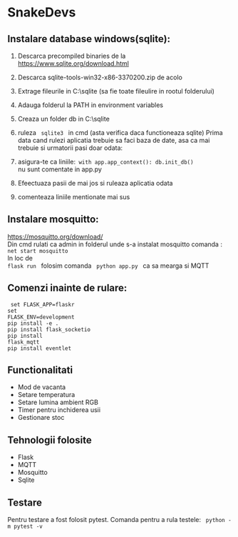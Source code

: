 # SnakeDevs

## Instalare database windows(sqlite): <br/>
1. Descarca precompiled binaries de la https://www.sqlite.org/download.html
2. Descarca sqlite-tools-win32-x86-3370200.zip de acolo
3. Extrage fileurile in C:\sqlite (sa fie toate fileulire in rootul folderului)
4. Adauga folderul la PATH in environment variables
5. Creaza un folder db in C:\sqlite   
6. ruleza <code> sqlite3 </code> in cmd (asta verifica daca functioneaza sqlite)
Prima data cand rulezi aplicatia trebuie sa faci baza de date, asa ca mai trebuie si urmatorii pasi doar odata:
8. asigura-te ca liniile:<code>
   with app.app_context():
    db.init_db()
   </code>nu sunt comentate in app.py

9. Efeectuaza pasii de mai jos si ruleaza aplicatia odata
10. comenteaza liniile mentionate mai sus
   
## Instalare mosquitto:
https://mosquitto.org/download/ <br/>
Din cmd rulati ca admin in folderul unde s-a instalat mosquitto comanda : <code> net start mosquitto </code> <br/>
In loc de <code> flask run </code> folosim comanda <code> python app.py </code> ca sa mearga si MQTT  <br />

## Comenzi inainte de rulare: <br />
<code> set FLASK_APP=flaskr </code> <br />
<code>set FLASK_ENV=development </code><br />
<code>pip install -e . </code><br />
<code>pip install flask_socketio </code> <br />
<code>pip install flask_mqtt </code><br />
<code>pip install eventlet </code><br />

## Functionalitati
- Mod de vacanta
- Setare temperatura
- Setare lumina ambient RGB
- Timer pentru inchiderea usii
- Gestionare stoc

## Tehnologii folosite
- Flask
- MQTT
- Mosquitto
- Sqlite

## Testare
Pentru testare a fost folosit pytest. 
Comanda pentru a rula testele:
<code> python -m pytest -v </code>



